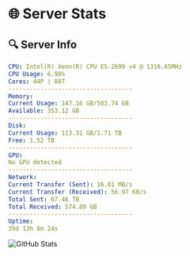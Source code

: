# 🌐 Server Stats
## 🔍 Server Info
```yaml
CPU: Intel(R) Xeon(R) CPU E5-2699 v4 @ 1316.65MHz
CPU Usage: 6.90%
Cores: 44P | 88T
-----------------------------------
Memory:
Current Usage: 147.16 GB/503.74 GB
Available: 353.12 GB
-----------------------------------
Disk:
Current Usage: 113.31 GB/1.71 TB
Free: 1.52 TB
-----------------------------------
GPU:
No GPU detected
-----------------------------------
Network:
Current Transfer (Sent): 16.01 MB/s
Current Transfer (Received): 56.97 KB/s
Total Sent: 67.46 TB
Total Received: 574.89 GB
-----------------------------------
Uptime:
39d 13h 8m 24s
```
![GitHub Stats](https://img.shields.io/badge/Updated-2025-04-16_10:31:13-blue)